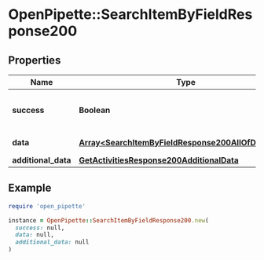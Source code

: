 # OpenPipette::SearchItemByFieldResponse200

## Properties

| Name | Type | Description | Notes |
| ---- | ---- | ----------- | ----- |
| **success** | **Boolean** | If the response is successful or not | [optional] |
| **data** | [**Array&lt;SearchItemByFieldResponse200AllOfDataInner&gt;**](SearchItemByFieldResponse200AllOfDataInner.md) | The array of results | [optional] |
| **additional_data** | [**GetActivitiesResponse200AdditionalData**](GetActivitiesResponse200AdditionalData.md) |  | [optional] |

## Example

```ruby
require 'open_pipette'

instance = OpenPipette::SearchItemByFieldResponse200.new(
  success: null,
  data: null,
  additional_data: null
)
```

